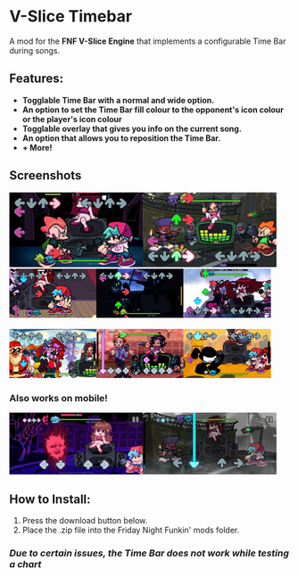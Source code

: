 # V-Slice Timebar

A mod for the **FNF V-Slice Engine** that implements a configurable Time Bar during songs.

## Features:

-    **Togglable Time Bar with a normal and wide option.**
-    **An option to set the Time Bar fill colour to the opponent's icon colour or the player's icon colour**
-    **Togglable overlay that gives you info on the current song.**
-    **An option that allows you to reposition the Time Bar.**
-    **+ More!**

## Screenshots

<img src=https://github.com/JugieNoob/V-Slice-Timebar/blob/main/githubimages/3.png align=left width=47.5%>
<img src=https://github.com/JugieNoob/V-Slice-Timebar/blob/main/githubimages/8.png width=47.5%>

<br>

<div>
<img src=https://github.com/JugieNoob/V-Slice-Timebar/blob/main/githubimages/1.png align=left width=31%>
<img src=https://github.com/JugieNoob/V-Slice-Timebar/blob/main/githubimages/2.png align=left width=31%>
<img src=https://github.com/JugieNoob/V-Slice-Timebar/blob/main/githubimages/4.png width=31%>
</div>

<br>

<div>
  <img src=https://github.com/JugieNoob/V-Slice-Timebar/blob/main/githubimages/5.png align=left width=31%>
  <img src=https://github.com/JugieNoob/V-Slice-Timebar/blob/main/githubimages/6.png align=left width=31%>
  <img src=https://github.com/JugieNoob/V-Slice-Timebar/blob/main/githubimages/7.png width=31%>
</div>


### Also works on mobile!

<div>
<img src=https://github.com/JugieNoob/V-Slice-Timebar/blob/main/githubimages/9.png align=left width=47.5%>
<img src=https://github.com/JugieNoob/V-Slice-Timebar/blob/main/githubimages/10.png width=47.5%>
</div>  





## How to Install:

1.    Press the download button below.
2.    Place the .zip file into the Friday Night Funkin' mods folder.

### ***Due to certain issues, the Time Bar does not work while testing a chart***
